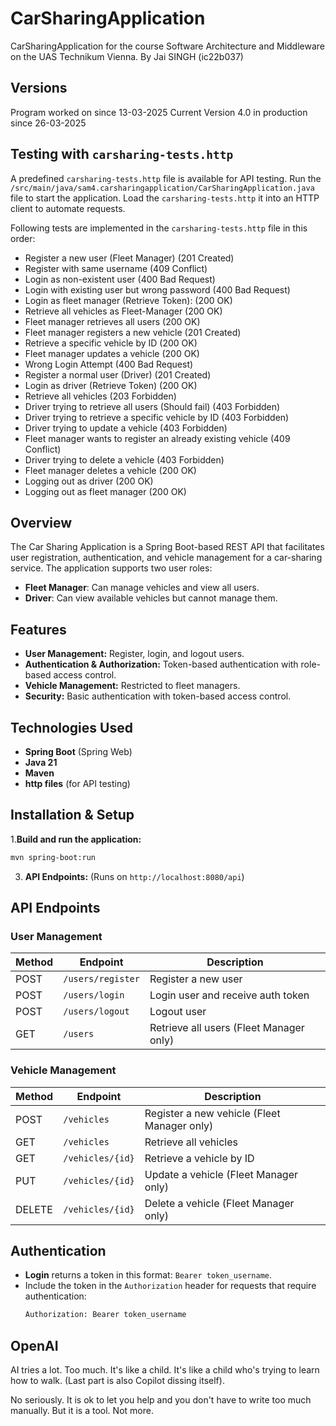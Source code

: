 # CarSharingApplication
CarSharingApplication for the course Software Architecture and Middleware on the UAS Technikum Vienna. By Jai SINGH (ic22b037)

## Versions

Program worked on since 13-03-2025
Current Version 4.0 in production since 26-03-2025

## Testing with `carsharing-tests.http`

A predefined `carsharing-tests.http` file is available for API testing.
Run the `/src/main/java/sam4.carsharingapplication/CarSharingApplication.java` file to start the application.
Load the `carsharing-tests.http` it into an HTTP client to automate requests.

Following tests are implemented in the `carsharing-tests.http` file in this order:

- Register a new user (Fleet Manager) (201 Created)
- Register with same username (409 Conflict)
- Login as non-existent user (400 Bad Request)
- Login with existing user but wrong password (400 Bad Request)
- Login as fleet manager (Retrieve Token): (200 OK)
- Retrieve all vehicles as Fleet-Manager (200 OK)
- Fleet manager retrieves all users (200 OK)
- Fleet manager registers a new vehicle (201 Created)
- Retrieve a specific vehicle by ID (200 OK)
- Fleet manager updates a vehicle (200 OK)
- Wrong Login Attempt (400 Bad Request)
- Register a normal user (Driver) (201 Created)
- Login as driver (Retrieve Token) (200 OK)
- Retrieve all vehicles (203 Forbidden)
- Driver trying to retrieve all users (Should fail) (403 Forbidden)
- Driver trying to retrieve a specific vehicle by ID (403 Forbidden)
- Driver trying to update a vehicle (403 Forbidden)
- Fleet manager wants to register an already existing vehicle (409 Conflict)
- Driver trying to delete a vehicle (403 Forbidden)
- Fleet manager deletes a vehicle (200 OK)
- Logging out as driver (200 OK)
- Logging out as fleet manager (200 OK)


## Overview
The Car Sharing Application is a Spring Boot-based REST API that facilitates user registration, authentication, and vehicle management for a car-sharing service. The application supports two user roles:

- **Fleet Manager**: Can manage vehicles and view all users.
- **Driver**: Can view available vehicles but cannot manage them.

## Features
- **User Management:** Register, login, and logout users.
- **Authentication & Authorization:** Token-based authentication with role-based access control.
- **Vehicle Management:** Restricted to fleet managers.
- **Security:** Basic authentication with token-based access control.

## Technologies Used
- **Spring Boot** (Spring Web)
- **Java 21**
- **Maven**
- **http files** (for API testing)

## Installation & Setup

1.**Build and run the application:**
   ```sh
   mvn spring-boot:run
   ```
3. **API Endpoints:** (Runs on `http://localhost:8080/api`)

## API Endpoints

### User Management
| Method | Endpoint | Description |
|--------|---------|-------------|
| POST | `/users/register` | Register a new user |
| POST | `/users/login` | Login user and receive auth token |
| POST | `/users/logout` | Logout user |
| GET | `/users` | Retrieve all users (Fleet Manager only) |

### Vehicle Management
| Method | Endpoint | Description |
|--------|---------|-------------|
| POST | `/vehicles` | Register a new vehicle (Fleet Manager only) |
| GET | `/vehicles` | Retrieve all vehicles |
| GET | `/vehicles/{id}` | Retrieve a vehicle by ID |
| PUT | `/vehicles/{id}` | Update a vehicle (Fleet Manager only) |
| DELETE | `/vehicles/{id}` | Delete a vehicle (Fleet Manager only) |

## Authentication
- **Login** returns a token in this format: `Bearer token_username`.
- Include the token in the `Authorization` header for requests that require authentication:
  ```sh
  Authorization: Bearer token_username
  ```


## OpenAI

AI tries a lot. Too much. It's like a child. It's like a child who's trying to learn how to walk. (Last part is also Copilot dissing itself).

No seriously. It is ok to let you help and you don't have to write too much manually. But it is a tool. Not more. 

